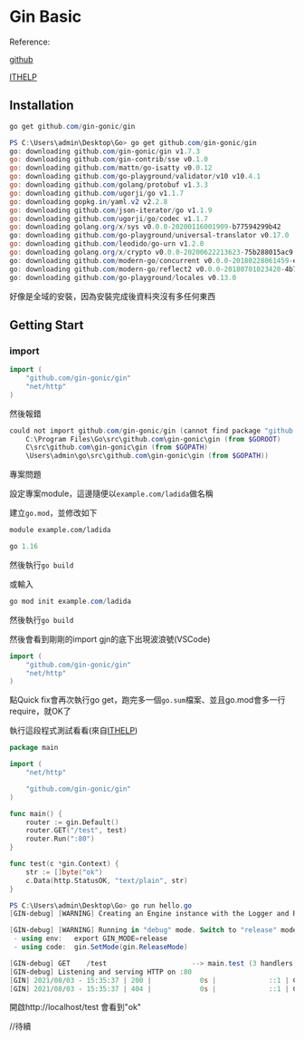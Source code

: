 # Gin Basic

Reference:

[github](https://github.com/gin-gonic/gin)

[ITHELP](https://ithelp.ithome.com.tw/users/20120647/ironman/3110)

## Installation



```powershell
go get github.com/gin-gonic/gin
```



```powershell
PS C:\Users\admin\Desktop\Go> go get github.com/gin-gonic/gin
go: downloading github.com/gin-gonic/gin v1.7.3
go: downloading github.com/gin-contrib/sse v0.1.0
go: downloading github.com/mattn/go-isatty v0.0.12
go: downloading github.com/go-playground/validator/v10 v10.4.1
go: downloading github.com/golang/protobuf v1.3.3
go: downloading github.com/ugorji/go v1.1.7
go: downloading gopkg.in/yaml.v2 v2.2.8
go: downloading github.com/json-iterator/go v1.1.9
go: downloading github.com/ugorji/go/codec v1.1.7
go: downloading golang.org/x/sys v0.0.0-20200116001909-b77594299b42
go: downloading github.com/go-playground/universal-translator v0.17.0
go: downloading github.com/leodido/go-urn v1.2.0
go: downloading golang.org/x/crypto v0.0.0-20200622213623-75b288015ac9
go: downloading github.com/modern-go/concurrent v0.0.0-20180228061459-e0a39a4cb421
go: downloading github.com/modern-go/reflect2 v0.0.0-20180701023420-4b7aa43c6742
go: downloading github.com/go-playground/locales v0.13.0
```

好像是全域的安裝，因為安裝完成後資料夾沒有多任何東西



## Getting Start

### import

```go
import (
    "github.com/gin-gonic/gin"
    "net/http"
)
```

然後報錯

```powershell
could not import github.com/gin-gonic/gin (cannot find package "github.com/gin-gonic/gin" in any of 
	C:\Program Files\Go\src\github.com\gin-gonic\gin (from $GOROOT)
	C\src\github.com\gin-gonic\gin (from $GOPATH)
	\Users\admin\go\src\github.com\gin-gonic\gin (from $GOPATH))
```



專案問題

設定專案module，這邊隨便以`example.com/ladida`做名稱

建立`go.mod`，並修改如下

```mod
module example.com/ladida

go 1.16
```

然後執行`go build`



或輸入

```powershell
go mod init example.com/ladida
```

然後執行`go build`



然後會看到剛剛的import gjn的底下出現波浪號(VSCode)

```go
import (
    "github.com/gin-gonic/gin"
    "net/http"
)
```

點Quick fix會再次執行go get，跑完多一個`go.sum`檔案、並且go.mod會多一行require，就OK了



執行這段程式測試看看(來自[ITHELP](https://ithelp.ithome.com.tw/articles/10244740))

```go
package main

import (
	"net/http"

	"github.com/gin-gonic/gin"
)

func main() {
	router := gin.Default()
	router.GET("/test", test)
	router.Run(":80")
}

func test(c *gin.Context) {
	str := []byte("ok") 
	c.Data(http.StatusOK, "text/plain", str) 
}
```

```powershell
PS C:\Users\admin\Desktop\Go> go run hello.go
[GIN-debug] [WARNING] Creating an Engine instance with the Logger and Recovery middleware already attached.

[GIN-debug] [WARNING] Running in "debug" mode. Switch to "release" mode in production.
 - using env:   export GIN_MODE=release
 - using code:  gin.SetMode(gin.ReleaseMode)

[GIN-debug] GET    /test                     --> main.test (3 handlers)
[GIN-debug] Listening and serving HTTP on :80
[GIN] 2021/08/03 - 15:35:37 | 200 |            0s |             ::1 | GET      "/test"
[GIN] 2021/08/03 - 15:35:37 | 404 |            0s |             ::1 | GET      "/favicon.ico"
```

開啟http://localhost/test 會看到"ok"



//待續